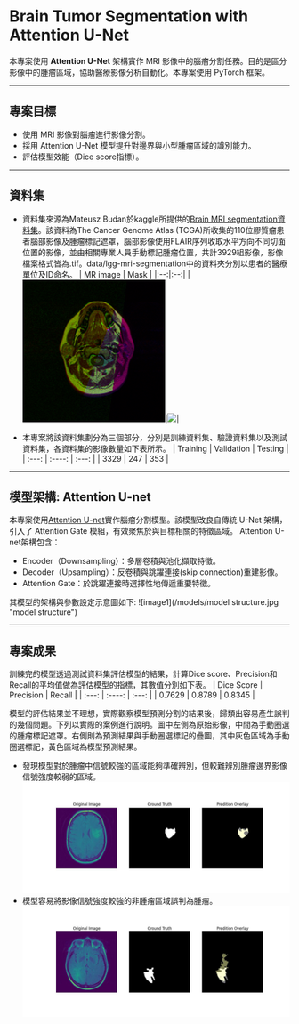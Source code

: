 # Brain Tumor Segmentation with Attention U-Net

本專案使用 **Attention U-Net** 架構實作 MRI 影像中的腦瘤分割任務。目的是區分影像中的腫瘤區域，協助醫療影像分析自動化。本專案使用 PyTorch 框架。

---

## 專案目標

- 使用 MRI 影像對腦瘤進行影像分割。
- 採用 Attention U-Net 模型提升對邊界與小型腫瘤區域的識別能力。
- 評估模型效能（Dice score指標）。

---

## 資料集

- 資料集來源為Mateusz Budan於kaggle所提供的[Brain MRI segmentation資料集](<https://www.kaggle.com/datasets/mateuszbuda/lgg-mri-segmentation> "Title")。該資料為The Cancer Genome Atlas (TCGA)所收集的110位膠質瘤患者腦部影像及腫瘤標記遮罩，腦部影像使用FLAIR序列收取水平方向不同切面位置的影像，並由相關專業人員手動標記腫瘤位置，共計3929組影像，影像檔案格式皆為.tif。data/lgg-mri-segmentation中的資料夾分別以患者的醫療單位及ID命名。
|                         MR image                        |                             Mask                             |
|:--:|:--:|
|<img src="data/train/images/TCGA_DU_5851_19950428_1.tif">|<img src="data/train/images/TCGA_DU_5851_19950428_1_mask.tif">|
    


- 本專案將該資料集劃分為三個部分，分別是訓練資料集、驗證資料集以及測試資料集，各資料集的影像數量如下表所示。
| Training    | Validation  | Testing       |
|     :---:   |    :----:   |      :---:    |
| 3329        | 247         | 353           |

---

## 模型架構: Attention U-net
本專案使用[Attention U-net](<https://arxiv.org/abs/1804.03999> "Title")實作腦瘤分割模型。該模型改良自傳統 U-Net 架構，引入了 Attention Gate 模組，有效聚焦於與目標相關的特徵區域。
Attention U-net架構包含：
- Encoder（Downsampling）：多層卷積與池化擷取特徵。
- Decoder（Upsampling）：反卷積與跳躍連接(skip connection)重建影像。
- Attention Gate：於跳躍連接時選擇性地傳遞重要特徵。

其模型的架構與參數設定示意圖如下:
![image1](/models/model structure.jpg "model structure")

---

## 專案成果
訓練完的模型透過測試資料集評估模型的結果，計算Dice score、Precision和Recall的平均值做為評估模型的指標，其數值分別如下表。
| Dice Score  | Precision   | Recall        |
|     :---:   |    :----:   |      :---:    |
| 0.7629      | 0.8789      | 0.8345        |

模型的評估結果並不理想，實際觀察模型預測分割的結果後，歸類出容易產生誤判的幾個問題。下列以實際的案例進行說明。圖中左側為原始影像，中間為手動圈選的腫瘤標記遮罩。右側則為預測結果與手動圈選標記的疊圖，其中灰色區域為手動圈選標記，黃色區域為模型預測結果。
- 發現模型對於腫瘤中信號較強的區域能夠準確辨別，但較難辨別腫瘤邊界影像信號強度較弱的區域。
![image2](/results/overlay/TCGA_CS_5395_19981004_11_overlay.jpg "prediction example1")
- 模型容易將影像信號強度較強的非腫瘤區域誤判為腫瘤。
![image3](/results/overlay/TCGA_CS_4943_20000902_13_overlay.jpg "prediction example2")





